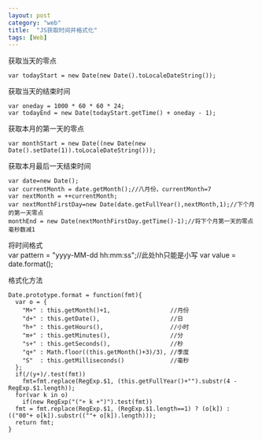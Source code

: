 ```yaml
---
layout: post
category: "web"
title:  "JS获取时间并格式化"
tags: [Web]
---
```



获取当天的零点  

	var todayStart = new Date(new Date().toLocaleDateString());

获取当天的结束时间  

	var oneday = 1000 * 60 * 60 * 24;
	var todayEnd = new Date(todayStart.getTime() + oneday - 1);

获取本月的第一天的零点  

	var monthStart = new Date((new Date(new Date().setDate(1)).toLocaleDateString()));

<!-- more -->

获取本月最后一天结束时间  

	var date=new Date();
	var currentMonth = date.getMonth();//八月份，currentMonth=7
	var nextMonth = ++currentMonth;
	var nextMonthFirstDay=new Date(date.getFullYear(),nextMonth,1);//下个月的第一天零点
	monthEnd = new Date(nextMonthFirstDay.getTime()-1);//将下个月第一天的零点毫秒数减1

将时间格式  
	var pattern = "yyyy-MM-dd hh:mm:ss";//此处hh只能是小写
	var value = date.format();

格式化方法  

	Date.prototype.format = function(fmt){ 
	  var o = { 
	    "M+" : this.getMonth()+1,                 //月份 
	    "d+" : this.getDate(),                    //日 
	    "h+" : this.getHours(),                   //小时 
	    "m+" : this.getMinutes(),                 //分 
	    "s+" : this.getSeconds(),                 //秒 
	    "q+" : Math.floor((this.getMonth()+3)/3), //季度 
	    "S"  : this.getMilliseconds()             //毫秒 
	  }; 
	  if(/(y+)/.test(fmt)) 
	    fmt=fmt.replace(RegExp.$1, (this.getFullYear()+"").substr(4 - RegExp.$1.length)); 
	  for(var k in o) 
	    if(new RegExp("("+ k +")").test(fmt)) 
	  fmt = fmt.replace(RegExp.$1, (RegExp.$1.length==1) ? (o[k]) : (("00"+ o[k]).substr((""+ o[k]).length))); 
	  return fmt; 
	}